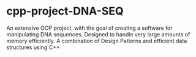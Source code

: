 # cpp-project-DNA-SEQ
An extensive OOP project, with the goal of creating a software for manipulating DNA sequences. Designed to handle very large amounts of memory efficiently. A combination of Design Patterns and efficient data structures using C++ 
